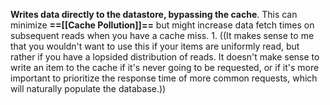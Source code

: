 **Writes data directly to the datastore, bypassing the cache**. This can minimize **==[[Cache Pollution]]==** but might increase data fetch times on subsequent reads when you have a cache miss. 
		1. ((It makes sense to me that you wouldn't want to use this if your items are uniformly read, but rather if you have a lopsided distribution of reads. It doesn't make sense to write an item to the cache if it's never going to be requested, or if it's more important to prioritize the response time of more common requests, which will naturally populate the database.))